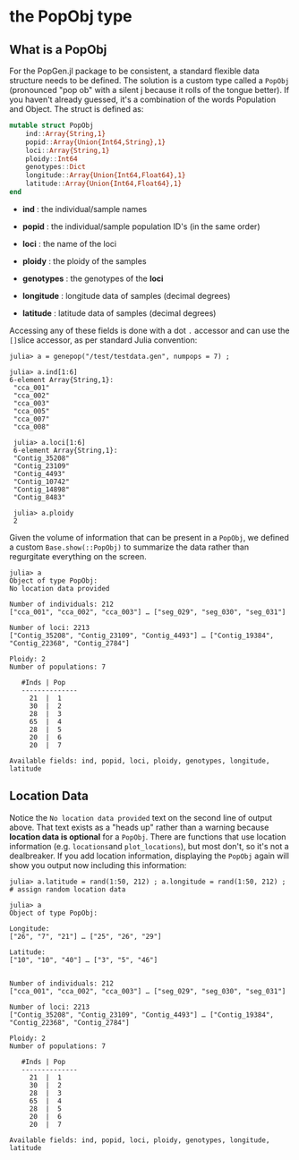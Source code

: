 # the PopObj type

## What is a PopObj

For the PopGen.jl package to be consistent, a standard flexible data structure needs to be defined. The solution is a custom type called a `PopObj` (pronounced "pop ob" with a silent j because it rolls of the tongue better). If you haven't already guessed, it's a combination of the words Population and Object. The struct is defined as:

```julia
mutable struct PopObj
    ind::Array{String,1}
    popid::Array{Union{Int64,String},1}
    loci::Array{String,1}
    ploidy::Int64
    genotypes::Dict
    longitude::Array{Union{Int64,Float64},1}
    latitude::Array{Union{Int64,Float64},1}
end
```

- **ind** : the individual/sample names
- **popid** : the individual/sample population ID's (in the same order)
- **loci** : the name of the loci
- **ploidy** : the ploidy of the samples
- **genotypes** : the genotypes of the **loci**

- **longitude** : longitude data of samples (decimal degrees)
- **latitude** : latitude data of samples (decimal degrees)

Accessing any of these fields is done with a dot `.` accessor and can use the `[]`slice accessor, as per standard Julia convention:

```
julia> a = genepop("/test/testdata.gen", numpops = 7) ;

julia> a.ind[1:6]
6-element Array{String,1}:
 "cca_001"
 "cca_002"
 "cca_003"
 "cca_005"
 "cca_007"
 "cca_008"
 
 julia> a.loci[1:6]
 6-element Array{String,1}:
 "Contig_35208"
 "Contig_23109"
 "Contig_4493" 
 "Contig_10742"
 "Contig_14898"
 "Contig_8483" 
 
 julia> a.ploidy
 2
```



Given the volume of information that can be present in a `PopObj`, we defined a custom `Base.show(::PopObj)` to summarize the data rather than regurgitate everything on the screen. 

```
julia> a
Object of type PopObj:
No location data provided

Number of individuals: 212
["cca_001", "cca_002", "cca_003"] … ["seg_029", "seg_030", "seg_031"]

Number of loci: 2213
["Contig_35208", "Contig_23109", "Contig_4493"] … ["Contig_19384", "Contig_22368", "Contig_2784"]

Ploidy: 2
Number of populations: 7

   #Inds | Pop
   --------------
     21  |  1
     30  |  2
     28  |  3
     65  |  4
     28  |  5
     20  |  6
     20  |  7

Available fields: ind, popid, loci, ploidy, genotypes, longitude, latitude
```



## Location Data

Notice the `No location data provided` text on the second line of output above. That text exists as a "heads up" rather than a warning because **location data is optional** for a `PopObj`. There are functions that use location information (e.g. `locations`and `plot_locations`), but most don't, so it's not a dealbreaker. If you add location information, displaying the `PopObj` again will show you output now including this information:

```
julia> a.latitude = rand(1:50, 212) ; a.longitude = rand(1:50, 212) ; # assign random location data

julia> a
Object of type PopObj:

Longitude:
["26", "7", "21"] … ["25", "26", "29"]

Latitude:
["10", "10", "40"] … ["3", "5", "46"]


Number of individuals: 212
["cca_001", "cca_002", "cca_003"] … ["seg_029", "seg_030", "seg_031"]

Number of loci: 2213
["Contig_35208", "Contig_23109", "Contig_4493"] … ["Contig_19384", "Contig_22368", "Contig_2784"]

Ploidy: 2
Number of populations: 7

   #Inds | Pop
   --------------
     21  |  1
     30  |  2
     28  |  3
     65  |  4
     28  |  5
     20  |  6
     20  |  7

Available fields: ind, popid, loci, ploidy, genotypes, longitude, latitude
```

